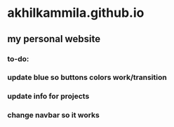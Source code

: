 # akhilkammila.github.io

## my personal website

### to-do:

### update blue so buttons colors work/transition

### update info for projects

### change navbar so it works
